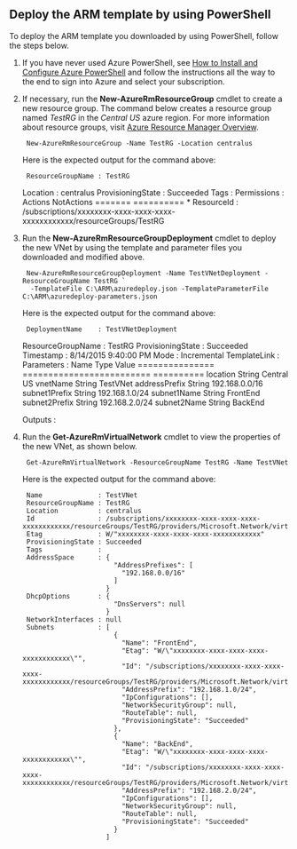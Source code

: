 ## Deploy the ARM template by using PowerShell
To deploy the ARM template you downloaded by using PowerShell, follow the steps below.

1. If you have never used Azure PowerShell, see [How to Install and Configure Azure PowerShell](powershell-install-configure.md) and follow the instructions all the way to the end to sign into Azure and select your subscription.

2. If necessary, run the **New-AzureRmResourceGroup** cmdlet to create a new resource group. The command below creates a resource group named *TestRG* in the *Central US* azure region. For more information about resource groups, visit [Azure Resource Manager Overview](resource-group-overview.md).

        New-AzureRmResourceGroup -Name TestRG -Location centralus

    Here is the expected output for the command above:

        ResourceGroupName : TestRG
     Location          : centralus
     ProvisioningState : Succeeded
     Tags              :
     Permissions       :
                         Actions  NotActions
                         =======  ==========
                         *
     ResourceId        : /subscriptions/xxxxxxxx-xxxx-xxxx-xxxx-xxxxxxxxxxxx/resourceGroups/TestRG
3. Run the **New-AzureRmResourceGroupDeployment** cmdlet to deploy the new VNet by using the template and parameter files you downloaded and modified above.

        New-AzureRmResourceGroupDeployment -Name TestVNetDeployment -ResourceGroupName TestRG `
         -TemplateFile C:\ARM\azuredeploy.json -TemplateParameterFile C:\ARM\azuredeploy-parameters.json

    Here is the expected output for the command above:

        DeploymentName    : TestVNetDeployment
     ResourceGroupName : TestRG
     ProvisioningState : Succeeded
     Timestamp         : 8/14/2015 9:40:00 PM
     Mode              : Incremental
     TemplateLink      :
     Parameters        :
                         Name             Type                       Value
                         ===============  =========================  ==========
                         location         String                     Central US
                         vnetName         String                     TestVNet
                         addressPrefix    String                     192.168.0.0/16
                         subnet1Prefix    String                     192.168.1.0/24
                         subnet1Name      String                     FrontEnd
                         subnet2Prefix    String                     192.168.2.0/24
                         subnet2Name      String                     BackEnd

     Outputs           :
4. Run the **Get-AzureRmVirtualNetwork** cmdlet to view the properties of the new VNet, as shown below.


        Get-AzureRmVirtualNetwork -ResourceGroupName TestRG -Name TestVNet

    Here is the expected output for the command above:

        Name              : TestVNet
        ResourceGroupName : TestRG
        Location          : centralus
        Id                : /subscriptions/xxxxxxxx-xxxx-xxxx-xxxx-xxxxxxxxxxxx/resourceGroups/TestRG/providers/Microsoft.Network/virtualNetworks/TestVNet
        Etag              : W/"xxxxxxxx-xxxx-xxxx-xxxx-xxxxxxxxxxxx"
        ProvisioningState : Succeeded
        Tags              :
        AddressSpace      : {
                              "AddressPrefixes": [
                                "192.168.0.0/16"
                              ]
                            }
        DhcpOptions       : {
                              "DnsServers": null
                            }
        NetworkInterfaces : null
        Subnets           : [
                              {
                                "Name": "FrontEnd",
                                "Etag": "W/\"xxxxxxxx-xxxx-xxxx-xxxx-xxxxxxxxxxxx\"",
                                "Id": "/subscriptions/xxxxxxxx-xxxx-xxxx-xxxx-xxxxxxxxxxxx/resourceGroups/TestRG/providers/Microsoft.Network/virtualNetworks/TestVNet/subnets/FrontEnd",
                                "AddressPrefix": "192.168.1.0/24",
                                "IpConfigurations": [],
                                "NetworkSecurityGroup": null,
                                "RouteTable": null,
                                "ProvisioningState": "Succeeded"
                              },
                              {
                                "Name": "BackEnd",
                                "Etag": "W/\"xxxxxxxx-xxxx-xxxx-xxxx-xxxxxxxxxxxx\"",
                                "Id": "/subscriptions/xxxxxxxx-xxxx-xxxx-xxxx-xxxxxxxxxxxx/resourceGroups/TestRG/providers/Microsoft.Network/virtualNetworks/TestVNet/subnets/BackEnd",
                                "AddressPrefix": "192.168.2.0/24",
                                "IpConfigurations": [],
                                "NetworkSecurityGroup": null,
                                "RouteTable": null,
                                "ProvisioningState": "Succeeded"
                              }
                            ]
